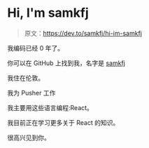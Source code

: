 # Hi, I'm samkfj

> 原文：<https://dev.to/samkfj/hi-im-samkfj>

我编码已经 0 年了。

你可以在 GitHub 上找到我，名字是 [samkfj](https://github.com/samkfj)

我住在伦敦。

我为 Pusher 工作

我主要用这些语言编程:React。

我目前正在学习更多关于 React 的知识。

很高兴见到你。